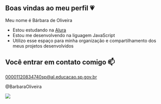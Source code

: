## Boas vindas ao meu perfil 💗

Meu nome é Bárbara de Oliveira

- Estou estudando na [Alura](https://www.alura.com.br)
- Estou me desenvolvendo na liguagem JavaScript
- Utilizo esse espaço para minha organização e compartilhamento dos meus projetos desenvolvidos

## Você entrar em contato comigo 📫

00001120834740sp@al.educacao.sp.gov.br 

@BarbaraOliveira

![](https://media.tenor.com/RlMDPYllJnIAAAAi/ruffles-cat.gif)
